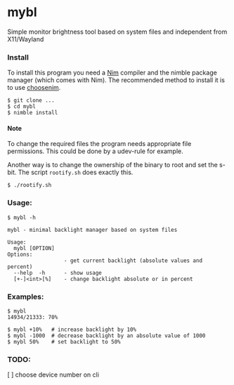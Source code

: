 # mybl
Simple monitor brightness tool based on system files and independent from X11/Wayland

### Install
To install this program you need a [Nim](https://github.com/nim-lang/Nim/) compiler and the nimble package manager (which comes with Nim).
The recommended method to install it is to use [choosenim](https://github.com/dom96/choosenim).
```
$ git clone ...
$ cd mybl
$ nimble install
```
#### Note
To change the required files the program needs appropriate file permissions.
This could be done by a udev-rule for example.

Another way is to change the ownership of the binary to root and set the s-bit.
The script `rootify.sh` does exactly this.
```
$ ./rootify.sh
```

### Usage:

```
$ mybl -h

mybl - minimal backlight manager based on system files

Usage:
  mybl [OPTION]
Options:
                  - get current backlight (absolute values and percent)
  --help  -h      - show usage
  [+-]<int>[%]    - change backlight absolute or in percent

```

### Examples:
```
$ mybl
14934/21333: 70%
```
```
$ mybl +10%   # increase backlight by 10%
$ mybl -1000  # decrease backlight by an absolute value of 1000
$ mybl 50%    # set backlight to 50%
```

### TODO:
[ ] choose device number on cli

